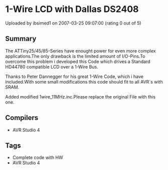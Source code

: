 # 1-Wire LCD with Dallas DS2408

Uploaded by ibsimed1 on 2007-03-25 09:07:00 (rating 0 out of 5)

## Summary

The ATTiny25/45/85-Series have enought power for even more complex applications.The only drawback is the limited amount of I/O-Pins.To overcome this problem i developed this Code which drives a Standard HD44780 compatible LCD over a 1-Wire Bus.  

Thanks to Peter Dannegger for his great 1-Wire Code, which i have included.With some small modifications this code should fit to all AVR´s with SRAM.  

Added modified 1wire\_11MHz.inc.Please replace the original File with this one.

## Compilers

- AVR Studio 4

## Tags

- Complete code with HW
- AVR Studio 4
